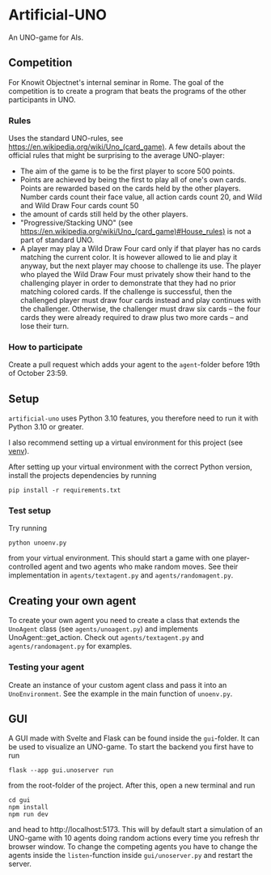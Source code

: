 # Artificial-UNO

An UNO-game for AIs.

## Competition

For Knowit Objectnet's internal seminar in Rome. The goal of the competition is to create a program that beats the programs of the other participants in UNO.

### Rules

Uses the standard UNO-rules, see https://en.wikipedia.org/wiki/Uno_(card_game). A few details about the official rules that might be surprising to the average UNO-player:

- The aim of the game is to be the first player to score 500 points.
- Points are achieved by being the first to play all of one's own cards. Points are rewarded based on the cards held by the other players. Number cards count their face value, all action cards count 20, and Wild and Wild Draw Four cards count 50
- the amount of cards still held by the other players.
- "Progressive/Stacking UNO" (see https://en.wikipedia.org/wiki/Uno_(card_game)#House_rules) is not a part of standard UNO.
- A player may play a Wild Draw Four card only if that player has no cards matching the current color. It is however allowed to lie and play it anyway, but the next player may choose to challenge its use. The player who played the Wild Draw Four must privately show their hand to the challenging player in order to demonstrate that they had no prior matching colored cards. If the challenge is successful, then the challenged player must draw four cards instead and play continues with the challenger. Otherwise, the challenger must draw six cards – the four cards they were already required to draw plus two more cards – and lose their turn.

### How to participate

Create a pull request which adds your agent to the `agent`-folder before 19th of October 23:59.

## Setup

`artificial-uno` uses Python 3.10 features, you therefore need to run it with Python 3.10 or greater.

I also recommend setting up a virtual environment for this project (see [venv](https://docs.python.org/3/library/venv.html)).

After setting up your virtual environment with the correct Python version, install the projects dependencies by running

`pip install -r requirements.txt`

### Test setup

Try running

`python unoenv.py`

from your virtual environment. This should start a game with one player-controlled agent and two agents who make random moves. See their implementation in `agents/textagent.py` and `agents/randomagent.py`.

## Creating your own agent

To create your own agent you need to create a class that extends the `UnoAgent` class (see `agents/unoagent.py`) and implements UnoAgent::get_action. Check out `agents/textagent.py` and `agents/randomagent.py` for examples.

### Testing your agent

Create an instance of your custom agent class and pass it into an `UnoEnvironment`. See the example in the main function of `unoenv.py`.

## GUI

A GUI made with Svelte and Flask can be found inside the `gui`-folder. It can be used to visualize an UNO-game. To start the backend you first have to run

`flask --app gui.unoserver run`

from the root-folder of the project. After this, open a new terminal and run

```
cd gui
npm install
npm run dev
```

and head to http://localhost:5173. This will by default start a simulation of an UNO-game with 10 agents doing random actions every time you refresh thr browser window. To change the competing agents you have to change the agents inside the `listen`-function inside `gui/unoserver.py` and restart the server.
